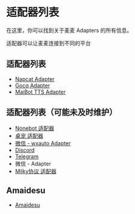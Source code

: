 # 适配器列表

在这里，你可以找到关于麦麦 Adapters 的所有信息。

适配器可以让麦麦连接到不同的平台

## 适配器列表
- [Napcat Adapter](./napcat)
- [Gocq Adapter](./gocq)
- [MaiBot TTS Adapter](./tts/)

## 适配器列表（可能未及时维护）
- [Nonebot 适配器](https://github.com/MaiM-with-u/nonebot-plugin-maibot-adapters)
- [桌宠 适配器](https://github.com/MaiM-with-u/MaiM-desktop-pet)
- [微信 - wxauto Adapter](https://github.com/aki66938/WeMai?tab=readme-ov-file)
- [Discord](https://github.com/2829798842/MaiBot-Discord-Adapter)
- [Telegram](https://github.com/MaiM-with-u/maibot-telegram-adapter)
- 微信 - Adapter
- [Milky协议 适配器](https://github.com/ShinKanji/MaiBot-Milky-Adapter)

## Amaidesu
- [Amaidesu](https://github.com/MaiM-with-u/Amaidesu)
